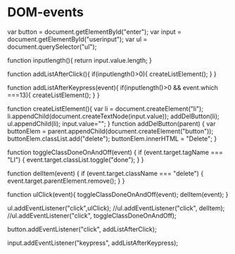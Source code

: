 # DOM-events

var button = document.getElementById("enter");
var input = document.getElementById("userinput");
var ul = document.querySelector("ul");

function inputlength(){
	return input.value.length;
}

function addListAfterClick(){
	if(inputlength()>0){
		createListElement();
	}
}

function addListAfterKeypress(event){
	if(inputlength()>0 && event.which ===13){
		createListElement();
    }
}



function createListElement(){
	var li = document.createElement("li");
	li.appendChild(document.createTextNode(input.value));
	addDelButton(li);
	ul.appendChild(li);
	input.value="";
}
function addDelButton(parent) {
var buttonElem = parent.appendChild(document.createElement("button"));
buttonElem.classList.add("delete");
buttonElem.innerHTML = "Delete";
}


function toggleClassDoneOnAndOff(event) {
    if (event.target.tagName === "LI") {
        event.target.classList.toggle("done");
    }
}

function delItem(event) {
    if (event.target.className === "delete") {
        event.target.parentElement.remove();
    }
}

function ulClick(event){
	toggleClassDoneOnAndOff(event);
	delItem(event);
}

ul.addEventListener("click",ulClick);
//ul.addEventListener("click", delItem);
//ul.addEventListener("click", toggleClassDoneOnAndOff);

button.addEventListener("click", addListAfterClick);

input.addEventListener("keypress", addListAfterKeypress);
